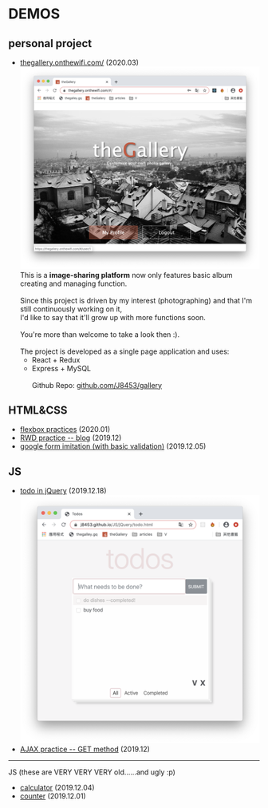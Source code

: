 # DEMOS

## personal project
- [thegallery.onthewifi.com/](https://thegallery.onthewifi.com/) (2020.03)
![theGallery-homepage](/images/homepage.png)
This is a **image-sharing platform** now only features basic album creating and managing function.<br><br>
Since this project is driven by my interest (photographing) and that I'm still continuously working on it,<br>
I'd like to say that it'll grow up with more functions soon.<br><br>
You're more than welcome to take a look then :).<br><br>
The project is developed as a single page application and uses:
    - React + Redux
    - Express + MySQL
<br><br>Github Repo: [github.com/J8453/gallery](https://github.com/J8453/gallery)

## HTML&CSS
- [flexbox practices](https://j8453.github.io/HTML&CSS/flexbox) (2020.01)
- [RWD practice -- blog](https://j8453.github.io/HTML&CSS/RWD/index.html) (2019.12)
- [google form imitation (with basic validation)](https://j8453.github.io/HTML&CSS/form.html) (2019.12.05)

## JS
- [todo in jQuery](https://j8453.github.io/JS/jQuery/todo.html) (2019.12.18)
![todos](/images/todos.png)
- [AJAX practice -- GET method](https://j8453.github.io/JS/vanilla/ajax.html) (2019.12)

---

JS (these are VERY VERY VERY old......and ugly :p)
- [calculator](https://j8453.github.io/JS/vanilla/calculator.html) (2019.12.04)
- [counter](https://j8453.github.io/JS/vanilla/counter.html) (2019.12.01)

